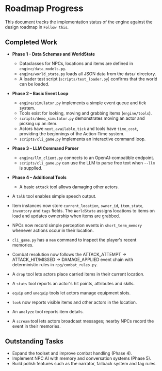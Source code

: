 # Roadmap Progress

This document tracks the implementation status of the engine against the design roadmap in `Follow this`.

## Completed Work

- **Phase 1 – Data Schemas and WorldState**
  - Dataclasses for NPCs, locations and items are defined in `engine/data_models.py`.
  - `engine/world_state.py` loads all JSON data from the `data/` directory.
  - A loader test script (`scripts/test_loader.py`) confirms that the world can be loaded.

- **Phase 2 – Basic Event Loop**
  - `engine/simulator.py` implements a simple event queue and tick system.
  - Tools exist for looking, moving and grabbing items (`engine/tools`).
  - `scripts/demo_simulator.py` demonstrates moving an actor and picking up an item.
  - Actors have `next_available_tick` and tools have `time_cost`, providing the
    beginnings of the Action‑Time system.
  - `scripts/cli_game.py` implements an interactive command loop.

- **Phase 3 – LLM Command Parser**
  - `engine/llm_client.py` connects to an OpenAI-compatible endpoint.
  - `scripts/cli_game.py` can use the LLM to parse free text when `--llm` is supplied.

- **Phase 4 – Additional Tools**
  - A basic `attack` tool allows damaging other actors.
- A `talk` tool enables simple speech output.
- Item instances now store `current_location`, `owner_id`, `item_state`,
  `inventory` and `tags` fields. The `WorldState` assigns locations to items on
  load and updates ownership when items are grabbed.
- NPCs now record simple perception events in `short_term_memory` whenever
  actions occur in their location.
- `cli_game.py` has a `mem` command to inspect the player's recent memories.
- Combat resolution now follows the ATTACK_ATTEMPT -> ATTACK_HIT/MISSED ->
  DAMAGE_APPLIED event chain with deterministic rules in `rpg/combat_rules.py`.
- A `drop` tool lets actors place carried items in their current location.
- A `stats` tool reports an actor's hit points, attributes and skills.
- `equip` and `unequip` tools let actors manage equipment slots.
- `look` now reports visible items and other actors in the location.
- An `analyze` tool reports item details.
- A `scream` tool lets actors broadcast messages; nearby NPCs record the event in their memories.

## Outstanding Tasks

- Expand the toolset and improve combat handling (Phase 4).
- Implement NPC AI with memory and conversation systems (Phase 5).
- Build polish features such as the narrator, fallback system and tag rules.

